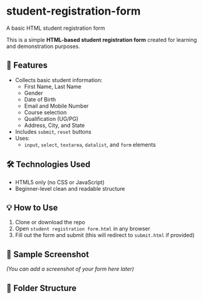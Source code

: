 # student-registration-form
A basic HTML student registration form

This is a simple **HTML-based student registration form** created for learning and demonstration purposes.

## 🚀 Features
- Collects basic student information:
  - First Name, Last Name
  - Gender
  - Date of Birth
  - Email and Mobile Number
  - Course selection
  - Qualification (UG/PG)
  - Address, City, and State
- Includes `submit`, `reset` buttons
- Uses:
  - `input`, `select`, `textarea`, `datalist`, and `form` elements

## 🛠 Technologies Used
- HTML5 only (no CSS or JavaScript)
- Beginner-level clean and readable structure

## 💡 How to Use
1. Clone or download the repo
2. Open `student registration form.html` in any browser
3. Fill out the form and submit (this will redirect to `submit.html` if provided)

## 🧾 Sample Screenshot
*(You can add a screenshot of your form here later)*

## 📂 Folder Structure

